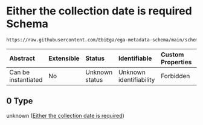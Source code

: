 # Either the collection date is required Schema

```txt
https://raw.githubusercontent.com/EbiEga/ega-metadata-schema/main/schemas/EGA.sample.json#/properties/sample_collection/anyOf/0
```



| Abstract            | Extensible | Status         | Identifiable            | Custom Properties | Additional Properties | Access Restrictions | Defined In                                                                   |
| :------------------ | :--------- | :------------- | :---------------------- | :---------------- | :-------------------- | :------------------ | :--------------------------------------------------------------------------- |
| Can be instantiated | No         | Unknown status | Unknown identifiability | Forbidden         | Allowed               | none                | [EGA.sample.json\*](../../../schemas/EGA.sample.json "open original schema") |

## 0 Type

unknown ([Either the collection date is required](ega-17-properties-sample-collection-descriptor-anyof-either-the-collection-date-is-required.md))

